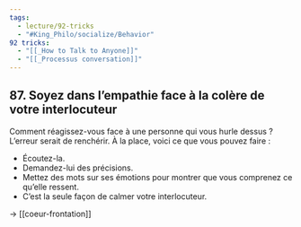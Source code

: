 ```yaml
---
tags:
  - lecture/92-tricks
  - "#King_Philo/socialize/Behavior"
92 tricks:
  - "[[_How to Talk to Anyone]]"
  - "[[_Processus conversation]]"
---
```

## 87. Soyez dans l’empathie face à la colère de votre interlocuteur

Comment réagissez-vous face à une personne qui vous hurle dessus ? L’erreur serait de renchérir. À la place, voici ce que vous pouvez faire :
- Écoutez-la.
- Demandez-lui des précisions.
- Mettez des mots sur ses émotions pour montrer que vous comprenez ce qu’elle ressent.
- C’est la seule façon de calmer votre interlocuteur.

-> [[coeur-frontation]]